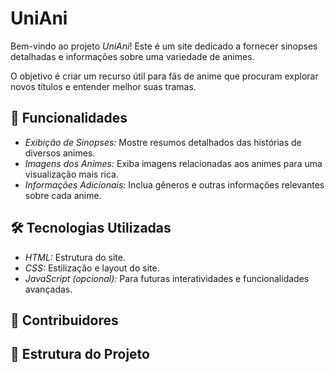 # UniAni

Bem-vindo ao projeto *UniAni*! Este é um site dedicado a fornecer sinopses detalhadas e informações sobre uma variedade de animes. 

O objetivo é criar um recurso útil para fãs de anime que procuram explorar novos títulos e entender melhor suas tramas.

## 🚀 Funcionalidades

- *Exibição de Sinopses:* Mostre resumos detalhados das histórias de diversos animes.
- *Imagens dos Animes:* Exiba imagens relacionadas aos animes para uma visualização mais rica.
- *Informações Adicionais:* Inclua gêneros e outras informações relevantes sobre cada anime.

## 🛠 Tecnologias Utilizadas

- *HTML:* Estrutura do site.
- *CSS:* Estilização e layout do site.
- *JavaScript (opcional):* Para futuras interatividades e funcionalidades avançadas.

## 🤝 Contribuidores


## 📁 Estrutura do Projeto


